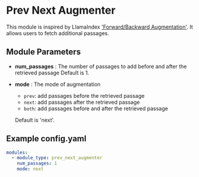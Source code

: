 # Prev Next Augmenter

This module is inspired by
LlamaIndex ['Forward/Backward Augmentation'](https://docs.llamaindex.ai/en/stable/examples/node_postprocessor/PrevNextPostprocessorDemo/).
It allows users to fetch additional passages.

## **Module Parameters**

- **num_passages** : The number of passages to add before and after the retrieved passage
  Default is 1.
- **mode** : The mode of augmentation
    - `prev`: add passages before the retrieved passage
    - `next`: add passages after the retrieved passage
    - `both`: add passages before and after the retrieved passage

  Default is 'next'.

## **Example config.yaml**

```yaml
modules:
  - module_type: prev_next_augmenter
    num_passages: 1
    mode: next
```
